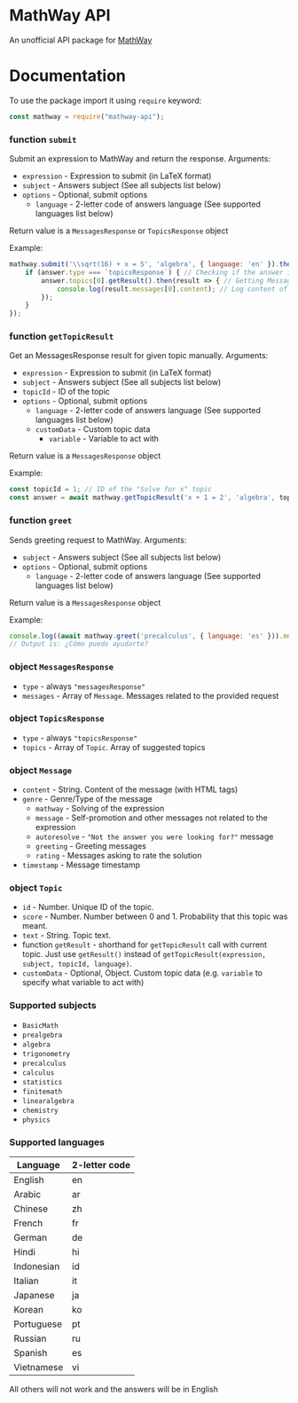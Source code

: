 # MathWay API

An unofficial API package for [MathWay](https://www.mathway.com)
# Documentation
To use the package import it using `require` keyword:
```javascript
const mathway = require("mathway-api");
```
### function `submit`
Submit an expression to MathWay and return the response. Arguments:
- `expression` - Expression to submit (in LaTeX format)
- `subject` - Answers subject (See all subjects list below)
- `options` - Optional, submit options
  - `language` - 2-letter code of answers language (See supported languages list below)

Return value is a `MessagesResponse` or `TopicsResponse` object

Example:
```javascript
mathway.submit('\\sqrt(16) + x = 5', 'algebra', { language: 'en' }).then(answer => {
    if (answer.type === `topicsResponse`) { // Checking if the answer is TopicsResponse
        answer.topics[0].getResult().then(result => { // Getting MessagesResponse by the first topic
            console.log(result.messages[0].content); // Log content of the first message
        });
    }
});
```
### function `getTopicResult`
Get an MessagesResponse result for given topic manually. Arguments:
- `expression` - Expression to submit (in LaTeX format)
- `subject` - Answers subject (See all subjects list below)
- `topicId` - ID of the topic
- `options` - Optional, submit options
  - `language` - 2-letter code of answers language (See supported languages list below)
  - `customData` - Custom topic data
    - `variable` - Variable to act with

Return value is a `MessagesResponse` object

Example:
```javascript
const topicId = 1; // ID of the "Solve for x" topic
const answer = await mathway.getTopicResult('x + 1 = 2', 'algebra', topicId);
```

### function `greet`
Sends greeting request to MathWay. Arguments:
- `subject` - Answers subject (See all subjects list below)
- `options` - Optional, submit options
  - `language` - 2-letter code of answers language (See supported languages list below)

Return value is a `MessagesResponse` object

Example:
```javascript
console.log((await mathway.greet('precalculus', { language: 'es' })).messages[0].content);
// Output is: ¿Cómo puedo ayudarte?
```

### object `MessagesResponse`
- `type` - always `"messagesResponse"`
- `messages` - Array of `Message`. Messages related to the provided request

### object `TopicsResponse`
- `type` - always `"topicsResponse"`
- `topics` - Array of `Topic`. Array of suggested topics

### object `Message`
- `content` - String.  Content of the message (with HTML tags)
- `genre` - Genre/Type of the message
    - `mathway` - Solving of the expression
    - `message` - Self-promotion and other messages not related to the expression
    - `autoresolve` - `"Not the answer you were looking for?"` message
    - `greeting` - Greeting messages
    - `rating` - Messages asking to rate the solution
- `timestamp` - Message timestamp

### object `Topic`
- `id` - Number. Unique ID of the topic.
- `score` - Number. Number between 0 and 1. Probability that this topic was meant.
- `text` - String. Topic text.
- function `getResult` - shorthand for `getTopicResult` call with current topic. Just use `getResult()` instead of `getTopicResult(expression, subject, topicId, language)`.
- `customData` - Optional, Object. Custom topic data (e.g. `variable` to specify what variable to act with)

### Supported subjects
- `BasicMath`
- `prealgebra`
- `algebra`
- `trigonometry`
- `precalculus`
- `calculus`
- `statistics`
- `finitemath`
- `linearalgebra`
- `chemistry`
- `physics`


### Supported languages
|  Language  | 2-letter code |
|------------|---------------|
| English    |      en       |
| Arabic     |      ar       |
| Chinese    |      zh       |
| French     |      fr       |
| German     |      de       |
| Hindi      |      hi       |
| Indonesian |      id       |
| Italian    |      it       |
| Japanese   |      ja       |
| Korean     |      ko       |
| Portuguese |      pt       |
| Russian    |      ru       |
| Spanish    |      es       |
| Vietnamese |      vi       |

All others will not work and the answers will be in English
